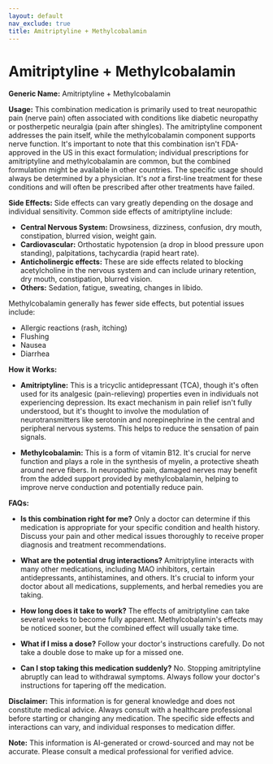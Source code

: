 ```yaml
---
layout: default
nav_exclude: true
title: Amitriptyline + Methylcobalamin
---
```


# Amitriptyline + Methylcobalamin

**Generic Name:** Amitriptyline + Methylcobalamin

**Usage:**  This combination medication is primarily used to treat neuropathic pain (nerve pain) often associated with conditions like diabetic neuropathy or postherpetic neuralgia (pain after shingles).  The amitriptyline component addresses the pain itself, while the methylcobalamin component supports nerve function.  It's important to note that this combination isn't FDA-approved in the US in this exact formulation; individual prescriptions for amitriptyline and methylcobalamin are common, but the combined formulation might be available in other countries.  The specific usage should always be determined by a physician.  It's *not* a first-line treatment for these conditions and will often be prescribed after other treatments have failed.


**Side Effects:** Side effects can vary greatly depending on the dosage and individual sensitivity. Common side effects of amitriptyline include:

* **Central Nervous System:** Drowsiness, dizziness, confusion, dry mouth, constipation, blurred vision, weight gain.
* **Cardiovascular:**  Orthostatic hypotension (a drop in blood pressure upon standing), palpitations, tachycardia (rapid heart rate).
* **Anticholinergic effects:** These are side effects related to blocking acetylcholine in the nervous system and can include urinary retention, dry mouth, constipation, blurred vision.
* **Others:**  Sedation, fatigue, sweating, changes in libido.

Methylcobalamin generally has fewer side effects, but potential issues include:

* Allergic reactions (rash, itching)
* Flushing
* Nausea
* Diarrhea

**How it Works:**

* **Amitriptyline:**  This is a tricyclic antidepressant (TCA), though it's often used for its analgesic (pain-relieving) properties even in individuals not experiencing depression.  Its exact mechanism in pain relief isn't fully understood, but it's thought to involve the modulation of neurotransmitters like serotonin and norepinephrine in the central and peripheral nervous systems. This helps to reduce the sensation of pain signals.

* **Methylcobalamin:** This is a form of vitamin B12.  It's crucial for nerve function and plays a role in the synthesis of myelin, a protective sheath around nerve fibers.  In neuropathic pain, damaged nerves may benefit from the added support provided by methylcobalamin, helping to improve nerve conduction and potentially reduce pain.


**FAQs:**

* **Is this combination right for me?**  Only a doctor can determine if this medication is appropriate for your specific condition and health history.  Discuss your pain and other medical issues thoroughly to receive proper diagnosis and treatment recommendations.

* **What are the potential drug interactions?**  Amitriptyline interacts with many other medications, including MAO inhibitors, certain antidepressants, antihistamines, and others.  It's crucial to inform your doctor about all medications, supplements, and herbal remedies you are taking.

* **How long does it take to work?**  The effects of amitriptyline can take several weeks to become fully apparent.  Methylcobalamin's effects may be noticed sooner, but the combined effect will usually take time.

* **What if I miss a dose?**  Follow your doctor's instructions carefully.  Do not take a double dose to make up for a missed one.

* **Can I stop taking this medication suddenly?**  No.  Stopping amitriptyline abruptly can lead to withdrawal symptoms.  Always follow your doctor's instructions for tapering off the medication.

**Disclaimer:**  This information is for general knowledge and does not constitute medical advice. Always consult with a healthcare professional before starting or changing any medication.  The specific side effects and interactions can vary, and individual responses to medication differ.


**Note:** This information is AI-generated or crowd-sourced and may not be accurate. Please consult a medical professional for verified advice.